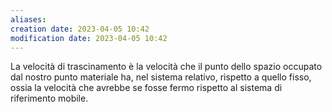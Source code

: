 ```yaml
---
aliases: 
creation date: 2023-04-05 10:42
modification date: 2023-04-05 10:42
---
```


La velocità di trascinamento è la velocità che il punto dello spazio occupato dal nostro punto materiale ha, nel sistema relativo, rispetto a quello fisso, ossia la velocità che avrebbe se fosse fermo rispetto al sistema di riferimento mobile.




